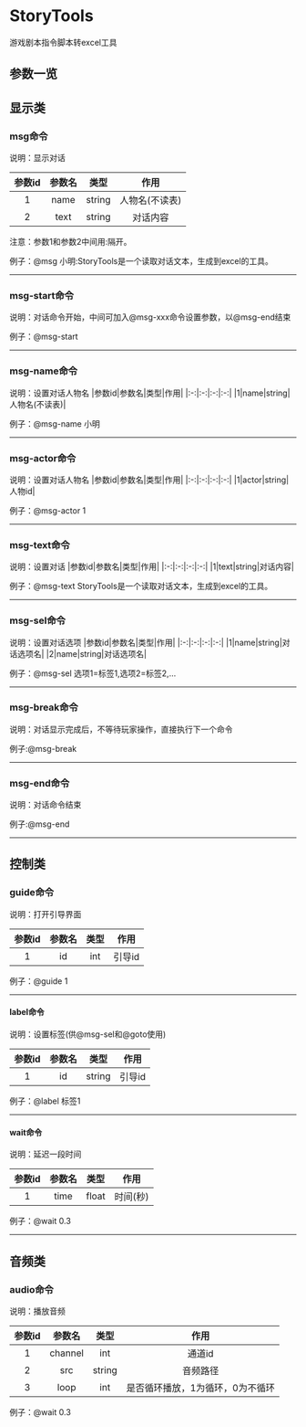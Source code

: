 # StoryTools
游戏剧本指令脚本转excel工具

## 参数一览
## 显示类
### msg命令
说明：显示对话

|参数id|参数名|类型|作用|
|:-:|:-:|:-:|:-:|
|1|name|string|人物名(不读表)|
|2|text|string|对话内容|

注意：参数1和参数2中间用:隔开。

例子：@msg 小明:StoryTools是一个读取对话文本，生成到excel的工具。

---
### msg-start命令
说明：对话命令开始，中间可加入@msg-xxx命令设置参数，以@msg-end结束

例子：@msg-start

---

### msg-name命令
说明：设置对话人物名
|参数id|参数名|类型|作用|
|:-:|:-:|:-:|:-:|
|1|name|string|人物名(不读表)|

例子：@msg-name 小明

---

### msg-actor命令
说明：设置对话人物名
|参数id|参数名|类型|作用|
|:-:|:-:|:-:|:-:|
|1|actor|string|人物id|

例子：@msg-actor 1

---

### msg-text命令
说明：设置对话
|参数id|参数名|类型|作用|
|:-:|:-:|:-:|:-:|
|1|text|string|对话内容|

例子：@msg-text StoryTools是一个读取对话文本，生成到excel的工具。

---

### msg-sel命令
说明：设置对话选项
|参数id|参数名|类型|作用|
|:-:|:-:|:-:|:-:|
|1|name|string|对话选项名|
|2|name|string|对话选项名|

例子：@msg-sel 选项1=标签1,选项2=标签2,...

---
### msg-break命令
说明：对话显示完成后，不等待玩家操作，直接执行下一个命令

例子:@msg-break

---

### msg-end命令
说明：对话命令结束

例子:@msg-end

---

## 控制类
### guide命令
说明：打开引导界面

|参数id|参数名|类型|作用|
|:-:|:-:|:-:|:-:|
|1|id|int|引导id|

例子：@guide 1

---

#### label命令
说明：设置标签(供@msg-sel和@goto使用)

|参数id|参数名|类型|作用|
|:-:|:-:|:-:|:-:|
|1|id|string|引导id|

例子：@label 标签1

---

#### wait命令
说明：延迟一段时间

|参数id|参数名|类型|作用|
|:-:|:-:|:-:|:-:|
|1|time|float|时间(秒)|

例子：@wait 0.3

---

## 音频类
### audio命令
说明：播放音频

|参数id|参数名|类型|作用|
|:-:|:-:|:-:|:-:|
|1|channel|int|通道id|
|2|src|string|音频路径|设置音频源
|3|loop|int|是否循环播放，1为循环，0为不循环|

例子：@wait 0.3